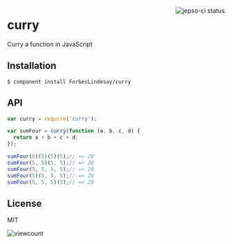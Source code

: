 <a href="https://jepso-ci.com/ForbesLindesay/curry"><img src="https://jepso-ci.com/ForbesLindesay/curry.svg" align="right" alt="jepso-ci status" /></a>
# curry

  Curry a function in JavaScript

## Installation

    $ component install ForbesLindesay/curry

## API

```javascript
var curry = require('curry');

var sumFour = curry(function (a, b, c, d) {
  return a + b + c + d;
});

sumFour(5)(5)(5)(5);// => 20
sumFour(5, 5)(5, 5);// => 20
sumFour(5, 5, 5, 5);// => 20
sumFour(5)(5, 5, 5);// => 20
sumFour(5, 5, 5)(5);// => 20
```

## License

  MIT

![viewcount](https://viewcount.jepso.com/count/ForbesLindesay/curry.png)
